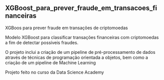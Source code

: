 ## XGBoost_para_prever_fraude_em_transacoes_financeiras
XGBoos para prever fraude em transações de criptomoedas

Modelo XGBoost  para  classificar transações financeiras com criptomoedas a fim de detectar possíveis fraudes. 

O projeto inclui a criação  de  um  pipeline  de  pré-processamento  de  dados  através  de  técnicas  de  programação orientada a objetos, bem como a criação de um pipeline de Machine Learning

Projeto feito no curso da Data Science Academy
